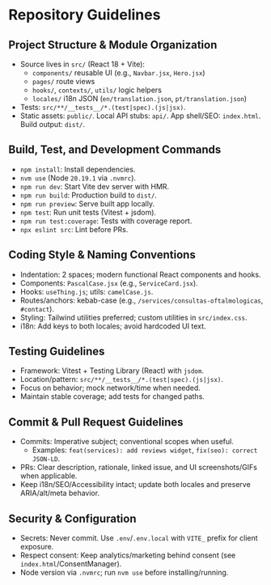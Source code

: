 # Repository Guidelines

## Project Structure & Module Organization
- Source lives in `src/` (React 18 + Vite):
  - `components/` reusable UI (e.g., `Navbar.jsx`, `Hero.jsx`)
  - `pages/` route views
  - `hooks/`, `contexts/`, `utils/` logic helpers
  - `locales/` i18n JSON (`en/translation.json`, `pt/translation.json`)
- Tests: `src/**/__tests__/*.(test|spec).(js|jsx)`.
- Static assets: `public/`. Local API stubs: `api/`. App shell/SEO: `index.html`. Build output: `dist/`.

## Build, Test, and Development Commands
- `npm install`: Install dependencies.
- `nvm use` (Node `20.19.1` via `.nvmrc`).
- `npm run dev`: Start Vite dev server with HMR.
- `npm run build`: Production build to `dist/`.
- `npm run preview`: Serve built app locally.
- `npm test`: Run unit tests (Vitest + jsdom).
- `npm run test:coverage`: Tests with coverage report.
- `npx eslint src`: Lint before PRs.

## Coding Style & Naming Conventions
- Indentation: 2 spaces; modern functional React components and hooks.
- Components: `PascalCase.jsx` (e.g., `ServiceCard.jsx`).
- Hooks: `useThing.js`; utils: `camelCase.js`.
- Routes/anchors: kebab-case (e.g., `/services/consultas-oftalmologicas`, `#contact`).
- Styling: Tailwind utilities preferred; custom utilities in `src/index.css`.
- i18n: Add keys to both locales; avoid hardcoded UI text.

## Testing Guidelines
- Framework: Vitest + Testing Library (React) with `jsdom`.
- Location/pattern: `src/**/__tests__/*.(test|spec).(js|jsx)`.
- Focus on behavior; mock network/time when needed.
- Maintain stable coverage; add tests for changed paths.

## Commit & Pull Request Guidelines
- Commits: Imperative subject; conventional scopes when useful.
  - Examples: `feat(services): add reviews widget`, `fix(seo): correct JSON‑LD`.
- PRs: Clear description, rationale, linked issue, and UI screenshots/GIFs when applicable.
- Keep i18n/SEO/Accessibility intact; update both locales and preserve ARIA/alt/meta behavior.

## Security & Configuration
- Secrets: Never commit. Use `.env`/`.env.local` with `VITE_` prefix for client exposure.
- Respect consent: Keep analytics/marketing behind consent (see `index.html`/ConsentManager).
- Node version via `.nvmrc`; run `nvm use` before installing/running.
